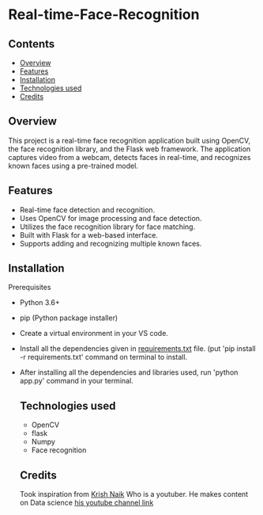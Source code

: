 # Real-time-Face-Recognition

## Contents
* [Overview](#Overview)
* [Features](#Features)
* [Installation](#Installation)
* [Technologies used](#Technologiesused)
* [Credits](#Credits)

## Overview
This project is a real-time face recognition application built using OpenCV, the face recognition library, and the Flask web framework. The application captures video from a webcam, detects faces in real-time, and recognizes known faces using a pre-trained model.

## Features
* Real-time face detection and recognition.
* Uses OpenCV for image processing and face detection.
* Utilizes the face recognition library for face matching.
* Built with Flask for a web-based interface.
* Supports adding and recognizing multiple known faces.


## Installation
Prerequisites
* Python 3.6+
* pip (Python package installer)
* Create a virtual environment in your VS code.
* Install all the dependencies given in [requirements.txt](https://github.com/rohityadav22470/Real-time-Face-Recognition/edit/main/requirements.txt) file. (put 'pip install -r requirements.txt' command on terminal to install.
* After installing all the dependencies and libraries used, run 'python app.py' command in your terminal.

  ## Technologies used
  * OpenCV
  * flask
  * Numpy
  * Face recognition

  ## Credits
  Took inspiration from [Krish Naik](https://github.com/krishnaik06) Who is a youtuber. He makes content on Data science [his youtube channel link](https://www.youtube.com/channel/UCNU_lfiiWBdtULKOw6X0Dig) 


